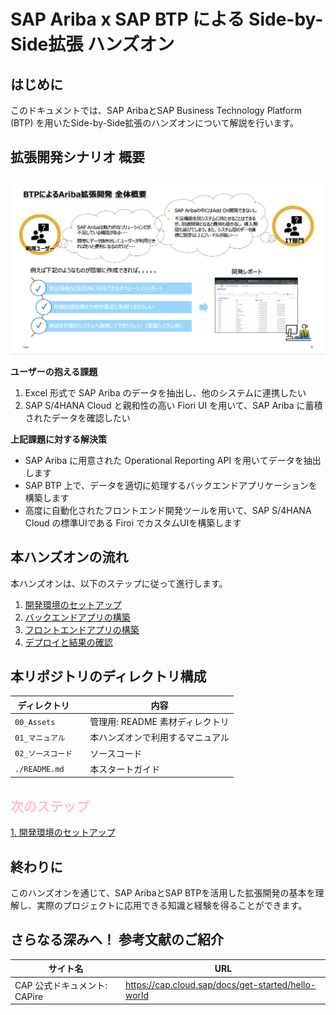 # SAP Ariba x SAP BTP による Side-by-Side拡張 ハンズオン

## はじめに
このドキュメントでは、SAP AribaとSAP Business Technology Platform (BTP) を用いたSide-by-Side拡張のハンズオンについて解説を行います。


## 拡張開発シナリオ 概要

![BusinessRequirements](./00_Assets/00_BusinessRequirements.png)

**ユーザーの抱える課題**
1. Excel 形式で SAP Ariba のデータを抽出し、他のシステムに連携したい
2. SAP S/4HANA Cloud と親和性の高い Fiori UI を用いて、SAP Ariba に蓄積されたデータを確認したい

**上記課題に対する解決策**
* SAP Ariba に用意された Operational Reporting API を用いてデータを抽出します
* SAP BTP 上で、データを適切に処理するバックエンドアプリケーションを構築します
* 高度に自動化されたフロントエンド開発ツールを用いて、SAP S/4HANA Cloud の標準UIである Firoi でカスタムUIを構築します


## 本ハンズオンの流れ
本ハンズオンは、以下のステップに従って進行します。
1. [開発環境のセットアップ](./01_マニュアル/01_開発環境のセットアップ/README.md)
2. [バックエンドアプリの構築](./01_マニュアル/02_バックエンドアプリの構築/README.md)
3. [フロントエンドアプリの構築](./01_マニュアル/03_フロントエンドアプリの構築/README.md)
4. [デプロイと結果の確認](./01_マニュアル/04_デプロイと結果の確認/README.md)


## 本リポジトリのディレクトリ構成

| ディレクトリ     |   | 内容                        |
| -------------- | - | -------------------------- |
| `00_Assets`    |   | 管理用: README 素材ディレクトリ|
| `01_マニュアル`  |   | 本ハンズオンで利用するマニュアル |
| `02_ソースコード` |   | ソースコード                 |
| `./README.md`  |    | 本スタートガイド             |

## <span style="color: pink">次のステップ</span>

[1. 開発環境のセットアップ](./01_マニュアル/01_開発環境のセットアップ/README.md)


## 終わりに
このハンズオンを通じて、SAP AribaとSAP BTPを活用した拡張開発の基本を理解し、実際のプロジェクトに応用できる知識と経験を得ることができます。


## さらなる深みへ！ 参考文献のご紹介
| サイト名        |   URL   |
| -------------- | ------- |
| CAP 公式ドキュメント: CAPire        | https://cap.cloud.sap/docs/get-started/hello-world |